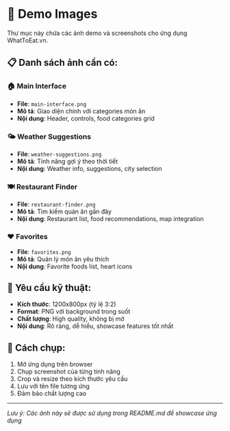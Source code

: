 # 📸 Demo Images

Thư mục này chứa các ảnh demo và screenshots cho ứng dụng WhatToEat.vn.

## 📋 Danh sách ảnh cần có:

### 🏠 Main Interface
- **File**: `main-interface.png`
- **Mô tả**: Giao diện chính với categories món ăn
- **Nội dung**: Header, controls, food categories grid

### 🌤️ Weather Suggestions  
- **File**: `weather-suggestions.png`
- **Mô tả**: Tính năng gợi ý theo thời tiết
- **Nội dung**: Weather info, suggestions, city selection

### 🍽️ Restaurant Finder
- **File**: `restaurant-finder.png`  
- **Mô tả**: Tìm kiếm quán ăn gần đây
- **Nội dung**: Restaurant list, food recommendations, map integration

### ❤️ Favorites
- **File**: `favorites.png`
- **Mô tả**: Quản lý món ăn yêu thích
- **Nội dung**: Favorite foods list, heart icons

## 📐 Yêu cầu kỹ thuật:

- **Kích thước**: 1200x800px (tỷ lệ 3:2)
- **Format**: PNG với background trong suốt
- **Chất lượng**: High quality, không bị mờ
- **Nội dung**: Rõ ràng, dễ hiểu, showcase features tốt nhất

## 🎯 Cách chụp:

1. Mở ứng dụng trên browser
2. Chụp screenshot của từng tính năng
3. Crop và resize theo kích thước yêu cầu
4. Lưu với tên file tương ứng
5. Đảm bảo chất lượng cao

---

*Lưu ý: Các ảnh này sẽ được sử dụng trong README.md để showcase ứng dụng* 